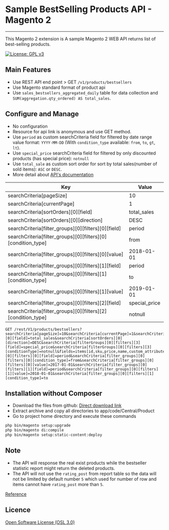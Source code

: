 # Sample BestSelling Products API - Magento 2
---

This Magento 2 extension is A sample Magento 2 WEB API returns list of best-selling products.

[![License: GPL v3](https://img.shields.io/badge/License-GPL%20v3-blue.svg)](https://www.gnu.org/licenses/gpl-3.0)

## Main Features

* Use REST API end point > GET `/v1/products/bestsellers`
* Use Magento standard format of product api
* Use `sales_bestsellers_aggregated_daily` table for data collection and `SUM(aggregation.qty_ordered) AS total_sales`.

## Configure and Manage

* No configuration
* Resource for api link is anonymous and use GET method.
* Use `period` as custom searchCriteria field for filtered by date range value format: `YYYY-MM-DD` (With `condition_type` available: `from`, `to`, `gt`, `lt`).
* Use `special_price` searchCriteria field for filtered by only discounted products (has special price): `notnull`
* Use `total_sale` as custom sort order for sort by total sales(number of sold items): `ASC` or `DESC`.
* More detail about [API's documentation](https://documenter.getpostman.com/view/2961659/RzteRXX2)
 

| Key  | Value |
| ------------- | ------------- |
| searchCriteria[pageSize]  | 10  |
| searchCriteria[currentPage]  | 1  |
| searchCriteria[sortOrders][0][field] | total_sales  |
| searchCriteria[sortOrders][0][direction]  | DESC  |
| searchCriteria[filter_groups][0][filters][0][field]  | period  |
| searchCriteria[filter_groups][0][filters][0][condition_type]  | from  |
| searchCriteria[filter_groups][0][filters][0][value]  | 2018-01-01  |
| searchCriteria[filter_groups][0][filters][1][field]  | period  |
| searchCriteria[filter_groups][0][filters][1][condition_type]  | to  |
| searchCriteria[filter_groups][0][filters][1][value]  | 2019-01-01  |
| searchCriteria[filter_groups][0][filters][2][field]  | special_price  |
| searchCriteria[filter_groups][0][filters][2][condition_type]  | notnull  |

```
GET /rest/V1/products/bestsellers?searchCriteria[pageSize]=10&searchCriteria[currentPage]=1&searchCriteria[sortOrders][0][field]=total_sales&searchCriteria[sortOrders][0][direction]=DESC&searchCriteria[filterGroups][0][filters][3][field]=special_price&searchCriteria[filterGroups][0][filters][3][conditionType]=notnull&fields=items[id,sku,price,name,custom_attributes],search_criteria,total_count&searchCriteria[filter_groups][0][filters][0][field]=period&searchCriteria[filter_groups][0][filters][0][condition_type]=from&searchCriteria[filter_groups][0][filters][0][value]=2017-01-01&searchCriteria[filter_groups][0][filters][1][field]=period&searchCriteria[filter_groups][0][filters][1][value]=2018-01-01&searchCriteria[filter_groups][0][filters][1][condition_type]=to
```

## Installation without Composer

* Download the files from github: [Direct download link](https://github.com/tuyennn/SampleBestSellingProductsAPI/tarball/master)
* Extract archive and copy all directories to app/code/Central/Product
* Go to project home directory and execute these commands

```bash
php bin/magento setup:upgrade
php bin/magento di:compile
php bin/magento setup:static-content:deploy
```

## Note

* The API will response the real exist products while the bestseller statistic report might return the deleted products.
* The API will not use the `rating_post` from report table so the data will not be limited by default number `5` which used for number of row and items cannot have `rating_post` more than `5`.

[Reference](https://github.com/magento/magento2/blob/2.3-develop/app/code/Magento/Sales/Model/ResourceModel/Report/Bestsellers/Collection.php#L149-L193)

## Licence

[Open Software License (OSL 3.0)](http://opensource.org/licenses/osl-3.0.php)